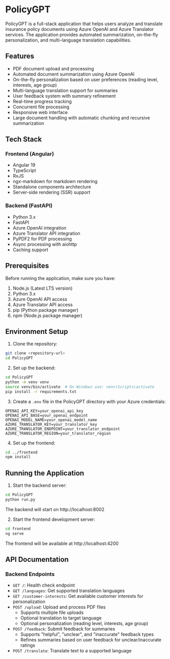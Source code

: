 # PolicyGPT

PolicyGPT is a full-stack application that helps users analyze and translate insurance policy documents using Azure OpenAI and Azure Translator services. The application provides automated summarization, on-the-fly personalization, and multi-language translation capabilities.

## Features

- PDF document upload and processing
- Automated document summarization using Azure OpenAI
- On-the-fly personalization based on user preferences (reading level, interests, age group)
- Multi-language translation support for summaries
- User feedback system with summary refinement
- Real-time progress tracking
- Concurrent file processing
- Responsive web interface
- Large document handling with automatic chunking and recursive summarization

## Tech Stack

### Frontend (Angular)
- Angular 19
- TypeScript
- RxJS
- ngx-markdown for markdown rendering
- Standalone components architecture
- Server-side rendering (SSR) support

### Backend (FastAPI)
- Python 3.x
- FastAPI
- Azure OpenAI integration
- Azure Translator API integration
- PyPDF2 for PDF processing
- Async processing with aiohttp
- Caching support

## Prerequisites

Before running the application, make sure you have:

1. Node.js (Latest LTS version)
2. Python 3.x
3. Azure OpenAI API access
4. Azure Translator API access
5. pip (Python package manager)
6. npm (Node.js package manager)

## Environment Setup

1. Clone the repository:
```bash
git clone <repository-url>
cd PolicyGPT
```

2. Set up the backend:
```bash
cd PolicyGPT
python -m venv venv
source venv/bin/activate  # On Windows use: venv\Scripts\activate
pip install -r requirements.txt
```

3. Create a `.env` file in the PolicyGPT directory with your Azure credentials:
```env
OPENAI_API_KEY=your_openai_api_key
OPENAI_API_BASE=your_openai_endpoint
OPENAI_MODEL_NAME=your_openai_model_name
AZURE_TRANSLATOR_KEY=your_translator_key
AZURE_TRANSLATOR_ENDPOINT=your_translator_endpoint
AZURE_TRANSLATOR_REGION=your_translator_region
```

4. Set up the frontend:
```bash
cd ../frontend
npm install
```

## Running the Application

1. Start the backend server:
```bash
cd PolicyGPT
python run.py
```
The backend will start on http://localhost:8002

2. Start the frontend development server:
```bash
cd frontend
ng serve
```
The frontend will be available at http://localhost:4200

## API Documentation

### Backend Endpoints

- `GET /`: Health check endpoint
- `GET /languages`: Get supported translation languages
- `GET /customer-interests`: Get available customer interests for personalization
- `POST /upload`: Upload and process PDF files
  - Supports multiple file uploads
  - Optional translation to target language
  - Optional personalization (reading level, interests, age group)
- `POST /feedback`: Submit feedback for summaries
  - Supports "helpful", "unclear", and "inaccurate" feedback types
  - Refines summaries based on user feedback for unclear/inaccurate ratings
- `POST /translate`: Translate text to a supported language

